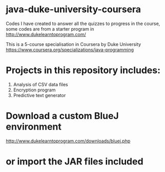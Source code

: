 # java-duke-university-coursera
Codes I have created to answer all the quizzes to progress in the course, some codes are from a starter program in http://www.dukelearntoprogram.com/

This is a 5-course specialisation in Coursera by Duke University
https://www.coursera.org/specializations/java-programming

# Projects in this repository includes:
1. Analysis of CSV data files
2. Encryption program
3. Predictive text generator

# Download a custom BlueJ environment
http://www.dukelearntoprogram.com/downloads/bluej.php

# or import the JAR files included
